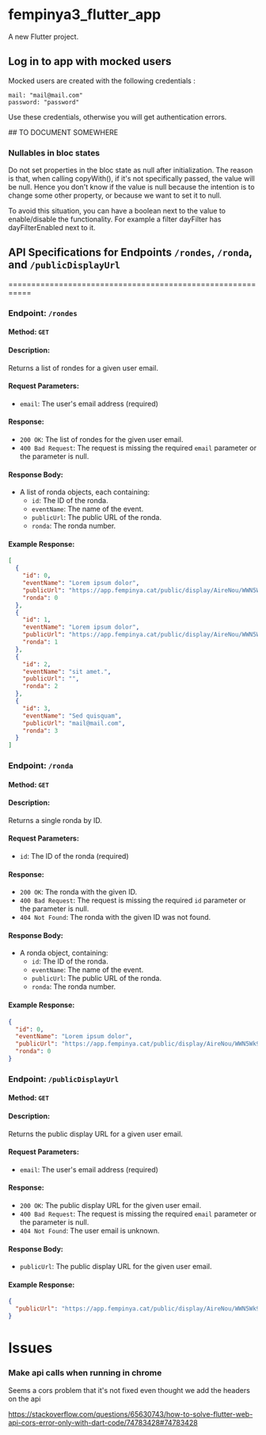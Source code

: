 # fempinya3_flutter_app

A new Flutter project.

## Log in to app with mocked users

Mocked users are created with the following credentials :

    mail: "mail@mail.com"
    password: "password"

Use these credentials, otherwise you will get authentication errors.

## TO DOCUMENT SOMEWHERE

### Nullables in bloc states
Do not set properties in the bloc state as null after initialization. The reason is that, when calling copyWith(), if it's not specifically passed, the value will be null. Hence you don't know if the value is null because the intention is to change some other property, or because we want to set it to null.

To avoid this situation, you can have a boolean next to the value to enable/disable the functionality. For example a filter dayFilter has dayFilterEnabled next to it.

## API Specifications for Endpoints `/rondes`, `/ronda`, and `/publicDisplayUrl`
===========================================================

### Endpoint: `/rondes`

#### Method: `GET`

#### Description:
Returns a list of rondes for a given user email.

#### Request Parameters:

* `email`: The user's email address (required)

#### Response:

* `200 OK`: The list of rondes for the given user email.
* `400 Bad Request`: The request is missing the required `email` parameter or the parameter is null.

#### Response Body:

* A list of ronda objects, each containing:
	+ `id`: The ID of the ronda.
	+ `eventName`: The name of the event.
	+ `publicUrl`: The public URL of the ronda.
	+ `ronda`: The ronda number.

#### Example Response:
```json
[
  {
    "id": 0,
    "eventName": "Lorem ipsum dolor",
    "publicUrl": "https://app.fempinya.cat/public/display/AireNou/WWN5Wk9aTnl4Q3FHUTE5bklsTkdCOFEvQ1BLWVB4M1BveVpRYlNJbkE1bDZ2SVBNTUlIbzI3S1RXUGRlVlBsUQ==",
    "ronda": 0
  },
  {
    "id": 1,
    "eventName": "Lorem ipsum dolor",
    "publicUrl": "https://app.fempinya.cat/public/display/AireNou/WWN5Wk9aTnl4Q3FHUTE5bklsTkdCOFEvQ1BLWVB4M1BveVpRYlNJbkE1bDZ2SVBNTUlIbzI3S1RXUGRlVlBsUQ==",
    "ronda": 1
  },
  {
    "id": 2,
    "eventName": "sit amet.",
    "publicUrl": "",
    "ronda": 2
  },
  {
    "id": 3,
    "eventName": "Sed quisquam",
    "publicUrl": "mail@mail.com",
    "ronda": 3
  }
]
```

### Endpoint: `/ronda`

#### Method: `GET`

#### Description:
Returns a single ronda by ID.

#### Request Parameters:

* `id`: The ID of the ronda (required)

#### Response:

* `200 OK`: The ronda with the given ID.
* `400 Bad Request`: The request is missing the required `id` parameter or the parameter is null.
* `404 Not Found`: The ronda with the given ID was not found.

#### Response Body:

* A ronda object, containing:
	+ `id`: The ID of the ronda.
	+ `eventName`: The name of the event.
	+ `publicUrl`: The public URL of the ronda.
	+ `ronda`: The ronda number.

#### Example Response:
```json
{
  "id": 0,
  "eventName": "Lorem ipsum dolor",
  "publicUrl": "https://app.fempinya.cat/public/display/AireNou/WWN5Wk9aTnl4Q3FHUTE5bklsTkdCOFEvQ1BLWVB4M1BveVpRYlNJbkE1bDZ2SVBNTUlIbzI3S1RXUGRlVlBsUQ==",
  "ronda": 0
}
```

### Endpoint: `/publicDisplayUrl`

#### Method: `GET`

#### Description:
Returns the public display URL for a given user email.

#### Request Parameters:

* `email`: The user's email address (required)

#### Response:

* `200 OK`: The public display URL for the given user email.
* `400 Bad Request`: The request is missing the required `email` parameter or the parameter is null.
* `404 Not Found`: The user email is unknown.

#### Response Body:

* `publicUrl`: The public display URL for the given user email.

#### Example Response:
```json
{
  "publicUrl": "https://app.fempinya.cat/public/display/AireNou/WWN5Wk9aTnl4Q3FHUTE5bklsTkdCOFEvQ1BLWVB4M1BveVpRYlNJbkE1bDZ2SVBNTUlIbzI3S1RXUGRlVlBsUQ=="
}
```

# Issues

### Make api calls when running in chrome
Seems a cors problem that it's not fixed even thought we add the headers on the api

https://stackoverflow.com/questions/65630743/how-to-solve-flutter-web-api-cors-error-only-with-dart-code/74783428#74783428